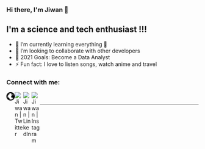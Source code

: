<!-- ![visitors](https://visitor-badge.glitch.me/badge?page_id=${Jiwan88}.${278383526})
<img height="180em" src="https://github-readme-stats.vercel.app/api?username=Jiwan88&show_icons=true&hide_border=true&&count_private=true&include_all_commits=true" />
 -->
 
 ### Hi there, I'm Jiwan 👋

## I'm a science and tech enthusiast !!!

- 🌱 I’m currently learning everything 🤣
- 👯 I’m looking to collaborate with other developers
- 🥅 2021 Goals: Become a Data Analyst
- ⚡ Fun fact: I love to listen songs, watch anime and travel

### Connect with me:

[<img align="left" alt="jiwandeuja.com.np" width="22px" src="https://raw.githubusercontent.com/iconic/open-iconic/master/svg/globe.svg" />][website]
[<img align="left" alt="Jiwan | Twitter" width="22px" src="https://cdn.jsdelivr.net/npm/simple-icons@v3/icons/twitter.svg" />][twitter]
[<img align="left" alt="Jiwan | LinkedIn" width="22px" src="https://cdn.jsdelivr.net/npm/simple-icons@v3/icons/linkedin.svg" />][linkedin]
[<img align="left" alt="Jiwan | Instagram" width="22px" src="https://cdn.jsdelivr.net/npm/simple-icons@v3/icons/instagram.svg" />][instagram]

<br />



---
[website]: https://jiwandeuja.com.np
[twitter]: https://twitter.com/deuja_jiwan
[instagram]: https://instagram.com/deuja_jiwan
[linkedin]: https://linkedin.com/in/jiwandeuja
